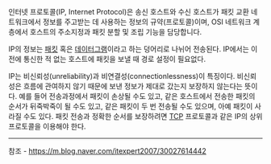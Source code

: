 인터넷 프로토콜(IP, Internet Protocol)은 송신 호스트와 수신 호스트가 패킷 교환 네트워크에서 정보를 주고받는 데 사용하는 정보의 규약(프로토콜)이며, OSI 네트워크 계층에서 호스트의 주소지정과 패킷 분할 및 조립 기능을 담당합니다.

IP의 정보는 [패킷](https://ko.wikipedia.org/wiki/%ED%8C%A8%ED%82%B7 "패킷") 혹은 [데이터그램](https://ko.wikipedia.org/wiki/%EB%8D%B0%EC%9D%B4%ED%84%B0%EA%B7%B8%EB%9E%A8 "데이터그램")이라고 하는 덩어리로 나뉘어 전송된다. IP에서는 이전에 통신한 적 없는 호스트에 패킷을 보낼 때 경로 설정이 필요없다.

IP는 비신뢰성(unreliability)과 비연결성(connectionlessness)이 특징이다. 비신뢰성은 흐름에 관여하지 않기 때문에 보낸 정보가 제대로 갔는지 보장하지 않는다는 뜻이다. 예를 들어 전송과정에서 패킷이 손상될 수도 있고, 같은 호스트에서 전송한 패킷의 순서가 뒤죽박죽이 될 수도 있고, 같은 패킷이 두 번 전송될 수도 있으며, 아예 패킷이 사라질 수도 있다. 패킷 전송과 정확한 순서를 보장하려면 [TCP](https://ko.wikipedia.org/wiki/%EC%A0%84%EC%86%A1_%EC%A0%9C%EC%96%B4_%ED%94%84%EB%A1%9C%ED%86%A0%EC%BD%9C "전송 제어 프로토콜") 프로토콜과 같은 IP의 상위 프로토콜을 이용해야 한다.



---
참조 - https://m.blog.naver.com/itexpert2007/30027614442

